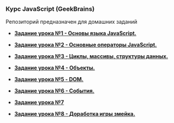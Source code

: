 ﻿### Курс JavaScript (GeekBrains)  
  
Репозиторий предназначен для домашних заданий  
  
- **[Задание урока №1 - Основы языка JavaScript.](./Docs/task-01.md)**  
  
- **[Задание урока №2 - Основные операторы JavaScript.](./Docs/task-02.md)**  
  
- **[Задание урока №3 - Циклы, массивы, структуры данных.](./Docs/task-03.md)**  
  
- **[Задание урока №4 - Объекты.](./Docs/task-04.md)**  
  
- **[Задание урока №5 - DOM.](./Docs/task-05.md)**  
  
- **[Задание урока №6 - События.](./Docs/task-06.md)**  
  
- **[Задание урока №7](./Docs/task-07.md)**  
  
- **[Задание урока №8 - Доработка игры змейка.](./Docs/task-08.md)**  
  
  